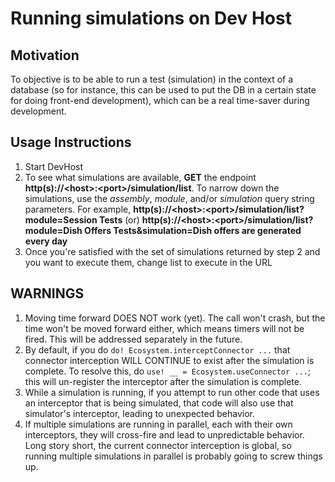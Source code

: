 ﻿# Running simulations on Dev Host

## Motivation
To objective is to be able to run a test (simulation) in the context of a database (so for instance, this can be used to put the DB in a certain state for doing front-end development), which can be a real time-saver during development.

## Usage Instructions     

1. Start DevHost
2. To see what simulations are available, **GET** the endpoint **http(s)://\<host\>:\<port\>/simulation/list**. To narrow down the simulations, use the *assembly*, *module*, and/or *simulation* query string parameters. For example, **http(s)://\<host\>:\<port\>/simulation/list?module=Session Tests** (or) **http(s)://\<host\>:\<port\>/simulation/list?module=Dish Offers Tests&simulation=Dish offers are generated every day**
3. Once you're satisfied with the set of simulations returned by step 2 and you want to execute them, change list to execute in the URL

  
## WARNINGS    

1. Moving time forward DOES NOT work (yet). The call won't crash, but the time won't be moved forward either, which means timers will not be fired. This will be addressed separately in the future.
2. By default, if you do `do! Ecosystem.interceptConnector ...` that connector interception WILL CONTINUE to exist after the simulation is complete. To resolve this, do `use! __ = Ecosystem.useConnector ...`; this will un-register the interceptor after the simulation is complete.
3. While a simulation is running, if you attempt to run other code that uses an interceptor that is being simulated, that code will also use that simulator's interceptor, leading to unexpected behavior.
4. If multiple simulations are running in parallel, each with their own interceptors, they will cross-fire and lead to unpredictable behavior. Long story short, the current connector interception is global, so running multiple simulations in parallel is probably going to screw things up.

